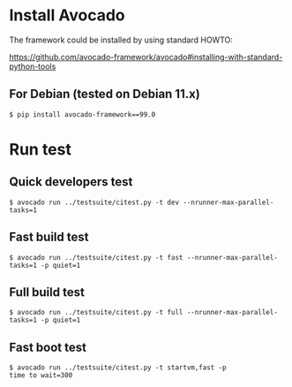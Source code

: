 # Install Avocado

The framework could be installed by using standard HOWTO:

  https://github.com/avocado-framework/avocado#installing-with-standard-python-tools

## For Debian (tested on Debian 11.x)

```
$ pip install avocado-framework==99.0
```

# Run test

## Quick developers test

```
$ avocado run ../testsuite/citest.py -t dev --nrunner-max-parallel-tasks=1
```

## Fast build test

```
$ avocado run ../testsuite/citest.py -t fast --nrunner-max-parallel-tasks=1 -p quiet=1
```

## Full build test

```
$ avocado run ../testsuite/citest.py -t full --nrunner-max-parallel-tasks=1 -p quiet=1
```

## Fast boot test

```
$ avocado run ../testsuite/citest.py -t startvm,fast -p time_to_wait=300
```

## Full boot test

```
$ avocado run ../testsuite/citest.py -t startvm,full -p time_to_wait=300
```

# Other

There is a tool start_vm.py which is the replacement for the bash script in isar/scripts directory.
